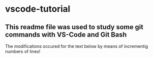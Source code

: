 # vscode-tutorial

## This readme file was used to study some git commands with VS-Code and Git Bash

The modifications occured for the text below by means of incrementig numbers of lines!

